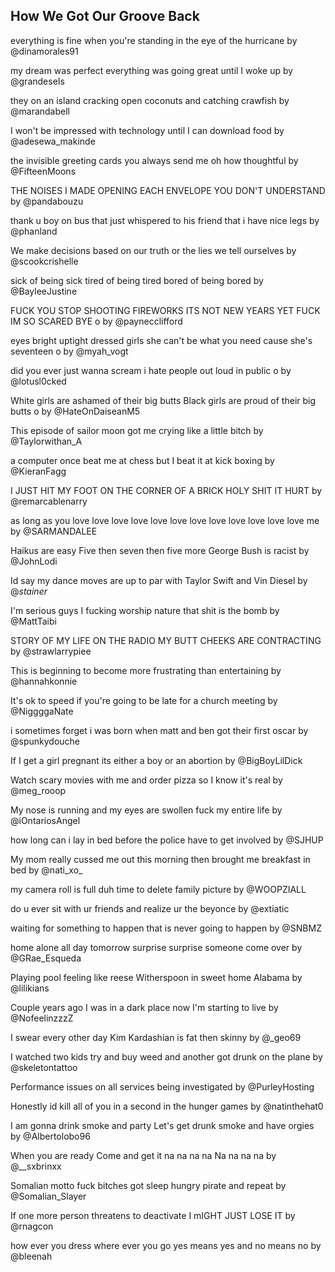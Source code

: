 How We Got Our Groove Back
-----------------

everything is fine
when you're standing in the eye
of the hurricane
by @dinamorales91

my dream was perfect
everything was going great
until I woke up
by @grandeseIs

they on an island
cracking open coconuts
and catching crawfish
by @marandabell

I won't be impressed
with technology until
I can download food
by @adesewa_makinde

the invisible
greeting cards you always send
me oh how thoughtful
by @FifteenMoons

THE NOISES I MADE
OPENING EACH ENVELOPE
YOU DON'T UNDERSTAND
by @pandabouzu

thank u boy on bus
that just whispered to his friend
that i have nice legs
by @phanland

We make decisions
based on our truth or the lies
we tell ourselves
by @scookcrishelle

sick of being sick
tired of being tired
bored of being bored
by @BayleeJustine

FUCK YOU STOP SHOOTING
FIREWORKS ITS NOT NEW YEARS YET
FUCK IM SO SCARED BYE
o by @paynecclifford

eyes bright uptight dressed
girls she can't be what you need
cause she's seventeen
o by @myah_vogt

did you ever just
wanna scream i hate people
out loud in public
o by @lotusl0cked

White girls are ashamed
of their big butts Black girls are
proud of their big butts
o by @HateOnDaiseanM5

This episode of
sailor moon got me crying
like a little bitch
by @Taylorwithan_A

a computer once
beat me at chess but I beat
it at kick boxing
by @KieranFagg

I JUST HIT MY FOOT
ON THE CORNER OF A BRICK
HOLY SHIT IT HURT
by @remarcablenarry

as long as you love
love love love love love love love
love love love love me
by @SARMANDALEE

Haikus are easy
Five then seven then five more
George Bush is racist
by @JohnLodi

Id say my dance moves
are up to par with Taylor
Swift and Vin Diesel
by @_stainer_

I'm serious guys
I fucking worship nature
that shit is the bomb
by @MattTaibi

STORY OF MY LIFE
ON THE RADIO MY BUTT
CHEEKS ARE CONTRACTING
by @strawlarrypiee

This is beginning
to become more frustrating
than entertaining
by @hannahkonnie

It's ok to speed
if you're going to be late
for a church meeting
by @NiggggaNate

i sometimes forget
i was born when matt and ben
got their first oscar
by @spunkydouche

If I get a girl
pregnant its either a boy
or an abortion
by @BigBoyLilDick

Watch scary movies
with me and order pizza
so I know it's real
by @meg_rooop

My nose is running
and my eyes are swollen fuck
my entire life
by @iOntariosAngel

how long can i lay
in bed before the police
have to get involved
by @SJHUP

My mom really cussed
me out this morning then brought
me breakfast in bed
by @nati_xo_

my camera roll
is full duh time to delete
family picture
by @WOOPZIALL

do u ever sit
with ur friends and realize
ur the beyonce
by @extiatic

waiting for something
to happen that is never
going to happen
by @SNBMZ

home alone all day
tomorrow surprise surprise
someone come over
by @GRae_Esqueda

Playing pool feeling
like reese Witherspoon in sweet
home Alabama
by @lilikians

Couple years ago
I was in a dark place now
I'm starting to live
by @NofeelinzzzZ

I swear every
other day Kim Kardashian
is fat then skinny
by @_geo69

I watched two kids try
and buy weed and another
got drunk on the plane
by @skeletontattoo

Performance issues
on all services being
investigated
by @PurleyHosting

Honestly id kill
all of you in a second
in the hunger games
by @natinthehat0

I am gonna drink
smoke and party Let's get drunk
smoke and have orgies
by @Albertolobo96

When you are ready
Come and get it na na na
na Na na na na
by @__sxbrinxx

Somalian motto
fuck bitches got sleep hungry
pirate and repeat
by @Somalian_Slayer

If one more person
threatens to deactivate
I mIGHT JUST LOSE IT
by @rnagcon

how ever you dress
where ever you go yes means
yes and no means no
 by @bleenah


